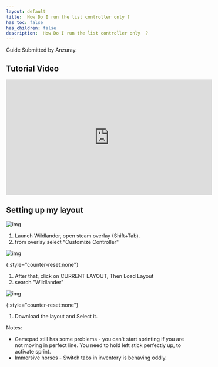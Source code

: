 ```yaml
---
layout: default
title:  How Do I run the list controller only ?
has_toc: false
has_children: false
description:  How Do I run the list controller only  ?
---
```


Guide Submitted by Anzuray.

## Tutorial Video

<iframe class="yt-embed" width="560" height="315" src="https://www.youtube.com/embed/n_1z9OG_6mw" title="YouTube video player" frameborder="0" allow="accelerometer; autoplay; clipboard-write; encrypted-media; gyroscope; picture-in-picture; web-share" allowfullscreen></iframe>

## Setting up my layout

![img](https://cdn.discordapp.com/attachments/930798440840065044/1075087359693029446/Layout_xbox360.png)

1. Launch Wildlander, open steam overlay (Shift+Tab).
1. from overlay select "Customize Controller"

![img](https://media.discordapp.net/attachments/930798440840065044/1075087386494648390/Where_is_controller_settings.png)

{:style="counter-reset:none"}
1. After that, click on CURRENT LAYOUT, Then Load Layout
1. search "Wildlander"

![img](https://media.discordapp.net/attachments/930798440840065044/1075087524562747494/Search.png?width=1041&height=676)

{:style="counter-reset:none"}
1. Download the layout and Select it.

Notes:
* Gamepad still has some problems - you can't start sprinting if you are not moving in perfect line. You need to hold left stick perfectly up, to activate sprint.
* Immersive horses - Switch tabs in inventory is behaving oddly.